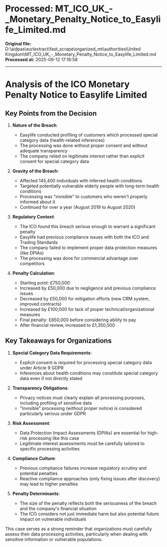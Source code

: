 # Processed: MT_ICO_UK_-_Monetary_Penalty_Notice_to_Easylife_Limited.md

**Original file:** D:\aidpas\eurlextract\fast_scrape\organized_mt\authorities\United Kingdom\MT_ICO_UK_-_Monetary_Penalty_Notice_to_Easylife_Limited.md
**Processed at:** 2025-09-12 17:16:58

---

# Analysis of the ICO Monetary Penalty Notice to Easylife Limited

## Key Points from the Decision

1. **Nature of the Breach**:
   - Easylife conducted profiling of customers which processed special category data (health-related inferences)
   - The processing was done without proper consent and without adequate transparency
   - The company relied on legitimate interest rather than explicit consent for special category data

2. **Gravity of the Breach**:
   - Affected 145,400 individuals with inferred health conditions
   - Targeted potentially vulnerable elderly people with long-term health conditions
   - Processing was "invisible" to customers who weren't properly informed about it
   - Continued for over a year (August 2019 to August 2020)

3. **Regulatory Context**:
   - The ICO found this breach serious enough to warrant a significant penalty
   - Easylife had previous compliance issues with both the ICO and Trading Standards
   - The company failed to implement proper data protection measures (like DPIAs)
   - The processing was done for commercial advantage over competitors

4. **Penalty Calculation**:
   - Starting point: £750,000
   - Increased by £50,000 due to negligence and previous compliance issues
   - Decreased by £50,000 for mitigation efforts (new CRM system, improved contracts)
   - Increased by £100,000 for lack of proper technical/organizational measures
   - Final penalty: £850,000 before considering ability to pay
   - After financial review, increased to £1,350,000

## Key Takeaways for Organizations

1. **Special Category Data Requirements**:
   - Explicit consent is required for processing special category data under Article 9 GDPR
   - Inferences about health conditions may constitute special category data even if not directly stated

2. **Transparency Obligations**:
   - Privacy notices must clearly explain all processing purposes, including profiling of sensitive data
   - "Invisible" processing (without proper notice) is considered particularly serious under GDPR

3. **Risk Assessment**:
   - Data Protection Impact Assessments (DPIAs) are essential for high-risk processing like this case
   - Legitimate interest assessments must be carefully tailored to specific processing activities

4. **Compliance Culture**:
   - Previous compliance failures increase regulatory scrutiny and potential penalties
   - Reactive compliance approaches (only fixing issues after discovery) may lead to higher penalties

5. **Penalty Determinants**:
   - The size of the penalty reflects both the seriousness of the breach and the company's financial situation
   - The ICO considers not just immediate harm but also potential future impact on vulnerable individuals

This case serves as a strong reminder that organizations must carefully assess their data processing activities, particularly when dealing with sensitive information or vulnerable populations.